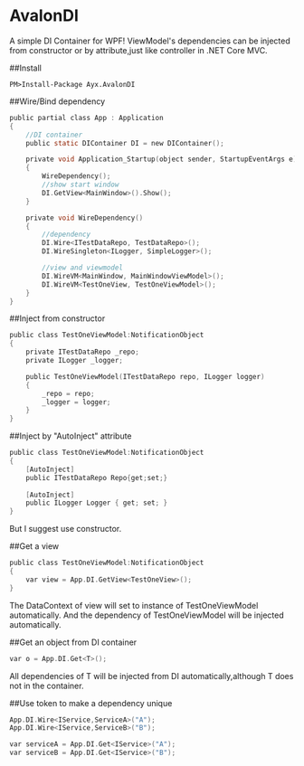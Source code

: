 # AvalonDI
A simple DI Container for WPF!
ViewModel's dependencies can be injected from constructor or by attribute,just like controller in .NET Core MVC.

##Install
```  
PM>Install-Package Ayx.AvalonDI
```

##Wire/Bind dependency
```C
public partial class App : Application
{
    //DI container
    public static DIContainer DI = new DIContainer();

    private void Application_Startup(object sender, StartupEventArgs e)
    {
        WireDependency();
        //show start window
        DI.GetView<MainWindow>().Show();
    }

    private void WireDependency()
    {
        //dependency
        DI.Wire<ITestDataRepo, TestDataRepo>();
        DI.WireSingleton<ILogger, SimpleLogger>();

        //view and viewmodel
        DI.WireVM<MainWindow, MainWindowViewModel>();
        DI.WireVM<TestOneView, TestOneViewModel>();
    }
}
```
##Inject from constructor
```c
public class TestOneViewModel:NotificationObject
{
    private ITestDataRepo _repo;
    private ILogger _logger;

    public TestOneViewModel(ITestDataRepo repo, ILogger logger)
    {
        _repo = repo;
        _logger = logger;
    }
}
```

##Inject by "AutoInject" attribute
```c
public class TestOneViewModel:NotificationObject
{
    [AutoInject]
    public ITestDataRepo Repo{get;set;}
    
    [AutoInject]
    public ILogger Logger { get; set; }
}
```
But I suggest use constructor.

##Get a view
```c
public class TestOneViewModel:NotificationObject
{
    var view = App.DI.GetView<TestOneView>();
}
```
The DataContext of view will set to instance of TestOneViewModel automatically.
And the dependency of TestOneViewModel will be injected automatically.

##Get an object from DI container
```c
var o = App.DI.Get<T>();
```
All dependencies of T will be injected from DI automatically,although T does not in the container.

##Use token to make a dependency unique
```c
App.DI.Wire<IService,ServiceA>("A");
App.DI.Wire<IService,ServiceB>("B");

var serviceA = App.DI.Get<IService>("A");
var serviceB = App.DI.Get<IService>("B");
```
